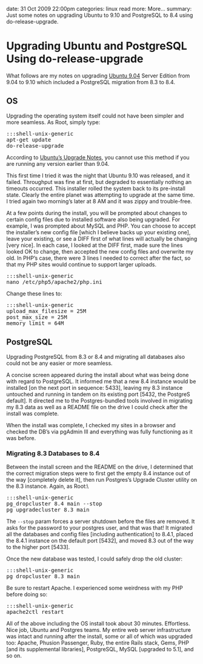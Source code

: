 date: 31 Oct 2009 22:00pm
categories: linux
read more: More&#8230;
summary: Just some notes on upgrading Ubuntu to 9.10 and PostgreSQL to 8.4 using do-release-upgrade.

# Upgrading Ubuntu and PostgreSQL Using do-release-upgrade
	
What follows are my notes on upgrading [Ubuntu 9.04](http://www.ubuntu.com/) Server Edition from 9.04 to 9.10 which included a PostgreSQL migration from 8.3 to 8.4.	

## OS

Upgrading the operating system itself could not have been simpler and more seamless. As Root, simply type:

<pre>:::shell-unix-generic
apt-get update
do-release-upgrade
</pre>

According to [Ubuntu&#8217;s Upgrade Notes](http://www.ubuntu.com/getubuntu/upgrading), you cannot use this method if you are running any version earlier than 9.04.

This first time I tried it was the night that Ubuntu 9.10 was released, and it failed.  Throughput was fine at first, but degraded to essentially nothing an timeouts occurred.  This installer rolled the system back to its pre-install state.  Clearly the entire planet was attempting to upgrade at the same time.  I tried again two morning&#8217;s later at 8 AM and it was zippy and trouble-free.

At a few points during the install, you will be prompted about changes to certain config files due to installed software also being upgraded.  For example, I was prompted about MySQL and PHP.  You can choose to accept the installer&#8217;s new config file \[which I believe backs up your existing one\], leave your existing, or see a DIFF first of what lines will actually be changing \[very nice\].  In each case, I looked at the DIFF first, made sure the lines looked OK to change, then accepted the new config files and overwrite my old.  In PHP&#8217;s case, there were 3 lines I needed to correct after the fact, so that my PHP sites would continue to support larger uploads.

<pre>:::shell-unix-generic
nano /etc/php5/apache2/php.ini
</pre>

Change these lines to:

<pre>:::shell-unix-generic
upload_max_filesize = 25M
post_max_size = 25M
memory_limit = 64M
</pre>

## PostgreSQL

Upgrading PostgreSQL from 8.3 or 8.4 and migrating all databases also could not be any easier or more seamless.

A concise screen appeared during the install about what was being done with regard to PostgreSQL.  It informed me that a new 8.4 instance would be installed \[on the next port in sequence: 5433\], leaving my 8.3 instance untouched and running in tandem on its existing port \[5432, the PostgreS default\].  It directed me to the Postgres-bundled tools involved in migrating my 8.3 data as well as a README file on the drive I could check after the install was complete.

When the install was complete, I checked my sites in a browser and checked the DB&#8217;s via pgAdmin III and everything was fully functioning as it was before.

### Migrating 8.3 Databases to 8.4

Between the install screen and the README on the drive, I determined that the correct migration steps were to first get the empty 8.4 instance out of the way \[completely delete it\], then run Postgres&#8217;s Upgrade Cluster utility on the 8.3 instance.  Again, as Root:\

<pre>:::shell-unix-generic
pg_dropcluster 8.4 main --stop
pg_upgradecluster 8.3 main
</pre>

The `--stop` param forces a server shutdown before the files are removed.  It asks for the password to your postgres user, and that was that!  It migrated all the databases and config files \[including authentication\] to 8.4.1, placed the 8.4.1 instance on the default port \[5432\], and moved 8.3 out of the way to the higher port \[5433\].

Once the new database was tested, I could safely drop the old cluster:

<pre>:::shell-unix-generic
pg_dropcluster 8.3 main
</pre>

Be sure to restart Apache.  I experienced some weirdness with my PHP before doing so:

<pre>:::shell-unix-generic
apache2ctl restart
</pre>

All of the above including the OS install took about 30 minutes.  Effortless.  Nice job, Ubuntu and Postgres teams.  My entire web server infrastructure was intact and running after the install, some or all of which was upgraded too: Apache, Phusion Passenger, Ruby, the entire Rails stack, Gems, PHP \[and its supplemental libraries\], PostgreSQL, MySQL \[upgraded to 5.1\], and so on.

